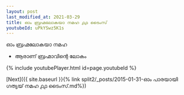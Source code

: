 ```yaml
---
layout: post
last_modified_at: 2021-03-29
title: ഓം ബ്രഹ്മലോകയാ നമഹ ൧൧ ടൈംസ്
youtubeId: uPkYSwz5K1s
---
```

 
 
 ഓം ബ്രഹ്മലോകയാ നമഹ 
 
 -  ആരാണ് ബ്രഹ്മാവിന്റെ ലോകം 
 
  
 
  
 
 
 
 
 
 


{% include youtubePlayer.html id=page.youtubeId %}
 
[Next]({{ site.baseurl }}{% link  split2/_posts/2015-01-31-ഓം പാരയായി ഗത്യയ് നമഹ ൧൧ ടൈംസ്.md%})
 
